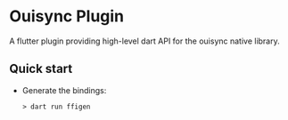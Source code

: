 # Ouisync Plugin

A flutter plugin providing high-level dart API for the ouisync native library.

## Quick start

- Generate the bindings:

    `> dart run ffigen`
